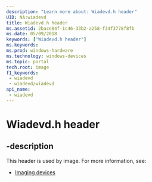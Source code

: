 ```yaml
---
description: "Learn more about: Wiadevd.h header"
UID: NA:wiadevd
title: Wiadevd.h header
ms.assetid: 2bace84f-1c46-33b2-a258-f34f3778f8fb
ms.date: 05/09/2018
keywords: ["Wiadevd.h header"]
ms.keywords: 
ms.prod: windows-hardware
ms.technology: windows-devices
ms.topic: portal
tech.root: image
f1_keywords:
 - wiadevd
 - wiadevd/wiadevd
api_name:
 - wiadevd
---
```


# Wiadevd.h header


## -description

This header is used by image. For more information, see:

- [Imaging devices](../_image/index.md)

